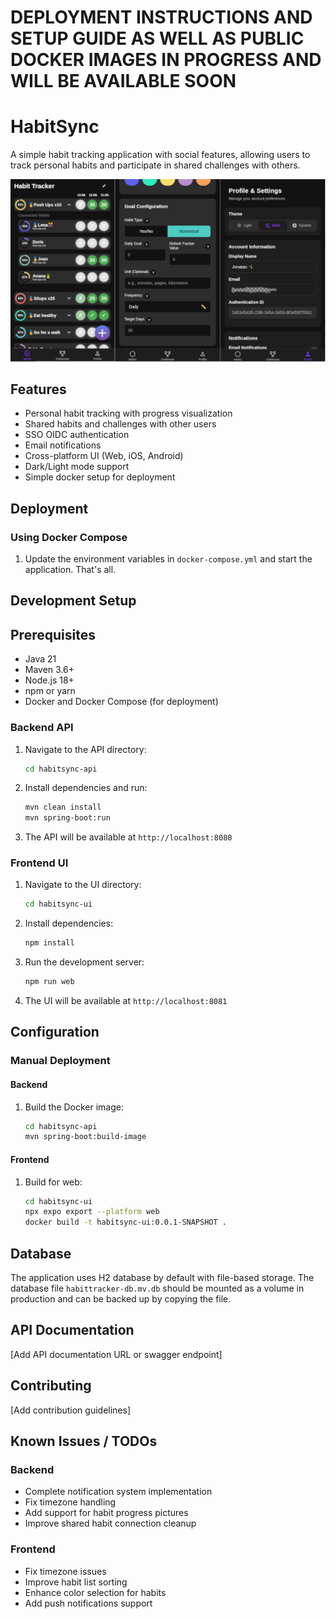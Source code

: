 # DEPLOYMENT INSTRUCTIONS AND SETUP GUIDE AS WELL AS PUBLIC DOCKER IMAGES IN PROGRESS AND WILL BE AVAILABLE SOON

# HabitSync

A simple habit tracking application with social features, allowing users to track personal habits and participate in
shared challenges with others.

![image](images/img.png)

## Features

- Personal habit tracking with progress visualization
- Shared habits and challenges with other users
- SSO OIDC authentication
- Email notifications
- Cross-platform UI (Web, iOS, Android)
- Dark/Light mode support
- Simple docker setup for deployment

## Deployment

### Using Docker Compose

1. Update the environment variables in `docker-compose.yml` and start the application. That's all.

## Development Setup

## Prerequisites

- Java 21
- Maven 3.6+
- Node.js 18+
- npm or yarn
- Docker and Docker Compose (for deployment)

### Backend API

1. Navigate to the API directory:
   ```bash
   cd habitsync-api
   ```

2. Install dependencies and run:
   ```bash
   mvn clean install
   mvn spring-boot:run
   ```

3. The API will be available at `http://localhost:8080`

### Frontend UI

1. Navigate to the UI directory:
   ```bash
   cd habitsync-ui
   ```

2. Install dependencies:
   ```bash
   npm install
   ```

4. Run the development server:
   ```bash
   npm run web
   ```

5. The UI will be available at `http://localhost:8081`

## Configuration

### Manual Deployment

#### Backend

1. Build the Docker image:
   ```bash
   cd habitsync-api
   mvn spring-boot:build-image
   ```

#### Frontend

1. Build for web:
   ```bash
   cd habitsync-ui
   npx expo export --platform web
   docker build -t habitsync-ui:0.0.1-SNAPSHOT .
   ```

## Database

The application uses H2 database by default with file-based storage. The database file `habittracker-db.mv.db` should be
mounted as a volume in production and can be backed up by copying the file.

## API Documentation

[Add API documentation URL or swagger endpoint]

## Contributing

[Add contribution guidelines]

## Known Issues / TODOs

### Backend

- Complete notification system implementation
- Fix timezone handling
- Add support for habit progress pictures
- Improve shared habit connection cleanup

### Frontend

- Fix timezone issues
- Improve habit list sorting
- Enhance color selection for habits
- Add push notifications support
